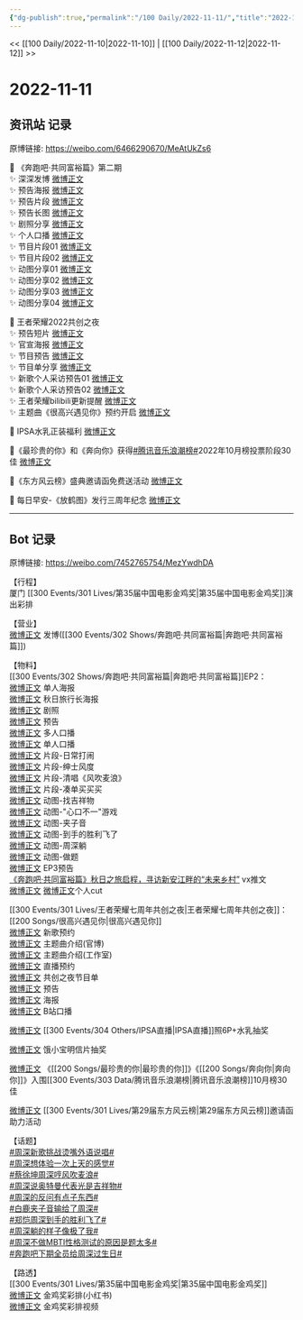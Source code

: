 ```yaml
---
{"dg-publish":true,"permalink":"/100 Daily/2022-11-11/","title":"2022-11-11","created":"2022-11-13T02:06:14.000+08:00","updated":"2023-01-09T19:10:04.484+08:00"}
---
```



<< [[100 Daily/2022-11-10\|2022-11-10]] | [[100 Daily/2022-11-12\|2022-11-12]] >>

# 2022-11-11

## 资讯站 记录

原博链接: https://weibo.com/6466290670/MeAtUkZs6

💫 《奔跑吧·共同富裕篇》第二期  
✨ 深深发博 [微博正文](https://m.weibo.cn/6466290670/4834716220655913)  
✨ 预告海报 [微博正文](https://m.weibo.cn/6466290670/4834564171896125)  
✨ 预告片段 [微博正文](https://m.weibo.cn/6466290670/4834660749936281)  
✨ 预告长图 [微博正文](https://m.weibo.cn/6466290670/4834578671604149)  
✨ 剧照分享 [微博正文](https://m.weibo.cn/6466290670/4834616827450169)  
✨ 个人口播 [微博正文](https://m.weibo.cn/6466290670/4834570849229428)  
✨ 节目片段01 [微博正文](https://m.weibo.cn/6466290670/4834745940184458)  
✨ 节目片段02 [微博正文](https://m.weibo.cn/6466290670/4834731676144939)  
✨ 动图分享01 [微博正文](https://m.weibo.cn/6466290670/4834731193533209)  
✨ 动图分享02 [微博正文](https://m.weibo.cn/6466290670/4834744963433758)  
✨ 动图分享03 [微博正文](https://m.weibo.cn/6466290670/4834745894312320)  
✨ 动图分享04 [微博正文](https://m.weibo.cn/6466290670/4834745173410029)

💫 王者荣耀2022共创之夜  
✨ 预告短片 [微博正文](https://m.weibo.cn/6466290670/4834735765328975)  
✨ 官宣海报 [微博正文](https://m.weibo.cn/6466290670/4834746239288379)  
✨ 节目预告 [微博正文](https://m.weibo.cn/6466290670/4834729922663095)  
✨ 节目单分享 [微博正文](https://m.weibo.cn/6466290670/4834729314488650)  
✨ 新歌个人采访预告01 [微博正文](https://m.weibo.cn/6466290670/4834566710496172)  
✨ 新歌个人采访预告02 [微博正文](https://m.weibo.cn/6466290670/4834566214521684)  
✨ 王者荣耀bilibili更新提醒 [微博正文](https://m.weibo.cn/6466290670/4834747774404433)  
✨ 主题曲《很高兴遇见你》预约开启 [微博正文](https://m.weibo.cn/6466290670/4834576390686769)

💫 IPSA水乳正装福利 [微博正文](https://m.weibo.cn/6466290670/4834717012856434)

💫《最珍贵的你》和《奔向你》获得[#腾讯音乐浪潮榜#](https://s.weibo.com/weibo?q=%23%E8%85%BE%E8%AE%AF%E9%9F%B3%E4%B9%90%E6%B5%AA%E6%BD%AE%E6%A6%9C%23)2022年10月榜投票阶段30佳 [微博正文](https://m.weibo.cn/6466290670/4834660432220703)

💫《东方风云榜》盛典邀请函免费送活动 [微博正文](https://m.weibo.cn/6466290670/4834701841275276)

💫 每日早安-《放鹤图》发行三周年纪念 [微博正文](https://m.weibo.cn/6466290670/4834540025023670)

---
## Bot 记录

原博链接: https://weibo.com/7452765754/MezYwdhDA

【行程】  
厦门 [[300 Events/301 Lives/第35届中国电影金鸡奖\|第35届中国电影金鸡奖]]演出彩排

【营业】  
[微博正文](http://weibo.com/1736988591/MeyZl0Cua) 发博([[300 Events/302 Shows/奔跑吧·共同富裕篇\|奔跑吧·共同富裕篇]])

【物料】  
[[300 Events/302 Shows/奔跑吧·共同富裕篇\|奔跑吧·共同富裕篇]]EP2：  
[微博正文](https://weibo.com/5242381821/Mev7u2pdN) 单人海报  
[微博正文](https://weibo.com/5242381821/MevpPnbmE) 秋日旅行长海报  
[微博正文](https://weibo.com/5242381821/MewkD5ZEd) 剧照  
[微博正文](https://weibo.com/5242381821/Mex8GAHA6) 预告  
[微博正文](https://weibo.com/5242381821/Mevdv1uLh) 多人口播  
[微博正文](https://weibo.com/5242381821/MevjaxQ3M) 单人口播  
[微博正文](https://weibo.com/5242381821/MevO1D9TO) 片段-日常打闹  
[微博正文](https://weibo.com/5242381821/MexnrvNeS) 片段-绅士风度  
[微博正文](https://weibo.com/5242381821/MewAJuxI5) 片段-清唱《风吹麦浪》  
[微博正文](https://weibo.com/5242381821/MexA2rCi8) 片段-凑单买买买  
[微博正文](https://weibo.com/5242381821/MezfyuCVm) 动图-找吉祥物  
[微博正文](https://weibo.com/5242381821/MeznZzamP) 动图-"心口不一"游戏  
[微博正文](https://weibo.com/5242381821/MeztoFvDa) 动图-夹子音  
[微博正文](https://weibo.com/5242381821/MezAZD4AM) 动图-到手的胜利飞了  
[微博正文](https://weibo.com/5242381821/MezJDlH7P) 动图-周深躺  
[微博正文](https://weibo.com/5242381821/MezK86Pfg) 动图-做题  
[微博正文](https://weibo.com/5242381821/MeA0toysR) EP3预告  
[《奔跑吧·共同富裕篇》秋日之旅启程，寻访新安江畔的“未来乡村”](https://weibo.cn/sinaurl?u=https%3A%2F%2Fmp.weixin.qq.com%2Fs%2FOvxttMvbYdLNCrs4SwkCTg) vx推文  
[微博正文](http://weibo.com/1591169702/MezO58Zmh) [微博正文](http://weibo.com/1371117067/MezSlxq9w)个人cut

[[300 Events/301 Lives/王者荣耀七周年共创之夜\|王者荣耀七周年共创之夜]]：[[200 Songs/很高兴遇见你\|很高兴遇见你]]  
[微博正文](https://m.weibo.cn/2169129705/4834573722059866) 新歌预约  
[微博正文](http://weibo.com/5698023579/Mevdv0oH3) 主题曲介绍(官博)  
[微博正文](http://weibo.com/7478855230/MevrLoFrr) 主题曲介绍(工作室)  
[微博正文](https://weibo.com/5698023579/MezgOyvj8) 直播预约  
[微博正文](http://weibo.com/5698023579/MezldgNkk) 共创之夜节目单  
[微博正文](http://weibo.com/7712820124/Mezz93Ak7) 预告  
[微博正文](http://weibo.com/7712820124/MezJ6jlfp) 海报  
[微博正文](http://weibo.com/6466290670/MezWNitNf) B站口播

[微博正文](http://weibo.com/1851789841/MeyTHaZfl) [[300 Events/304 Others/IPSA直播\|IPSA直播]]照6P+水乳抽奖

[微博正文](http://weibo.com/2606197387/MewZrksRD) 饿小宝明信片抽奖

[微博正文](http://weibo.com/7530784115/MevBQAWMW) 《[[200 Songs/最珍贵的你\|最珍贵的你]]》《[[200 Songs/奔向你\|奔向你]]》入围[[300 Events/303 Data/腾讯音乐浪潮榜\|腾讯音乐浪潮榜]]10月榜30佳

[微博正文](https://m.weibo.cn/5516625428/4834686092185996) [[300 Events/301 Lives/第29届东方风云榜\|第29届东方风云榜]]邀请函助力活动

【话题】  
[#周深新歌挑战烫嘴外语说唱#](https://s.weibo.com/weibo?q=%23%E5%91%A8%E6%B7%B1%E6%96%B0%E6%AD%8C%E6%8C%91%E6%88%98%E7%83%AB%E5%98%B4%E5%A4%96%E8%AF%AD%E8%AF%B4%E5%94%B1%23)  
[#周深想体验一次上天的感觉#](https://s.weibo.com/weibo?q=%23%E5%91%A8%E6%B7%B1%E6%83%B3%E4%BD%93%E9%AA%8C%E4%B8%80%E6%AC%A1%E4%B8%8A%E5%A4%A9%E7%9A%84%E6%84%9F%E8%A7%89%23)  
[#蔡徐坤周深哼风吹麦浪#](https://s.weibo.com/weibo?q=%23%E8%94%A1%E5%BE%90%E5%9D%A4%E5%91%A8%E6%B7%B1%E5%93%BC%E9%A3%8E%E5%90%B9%E9%BA%A6%E6%B5%AA%23)  
[#周深说奥特曼代表光是吉祥物#](https://s.weibo.com/weibo?q=%23%E5%91%A8%E6%B7%B1%E8%AF%B4%E5%A5%A5%E7%89%B9%E6%9B%BC%E4%BB%A3%E8%A1%A8%E5%85%89%E6%98%AF%E5%90%89%E7%A5%A5%E7%89%A9%23)  
[#周深的反问有点子东西#](https://s.weibo.com/weibo?q=%23%E5%91%A8%E6%B7%B1%E7%9A%84%E5%8F%8D%E9%97%AE%E6%9C%89%E7%82%B9%E5%AD%90%E4%B8%9C%E8%A5%BF%23)  
[#白鹿夹子音输给了周深#](https://s.weibo.com/weibo?q=%23%E7%99%BD%E9%B9%BF%E5%A4%B9%E5%AD%90%E9%9F%B3%E8%BE%93%E7%BB%99%E4%BA%86%E5%91%A8%E6%B7%B1%23)  
[#郑恺周深到手的胜利飞了#](https://s.weibo.com/weibo?q=%23%E9%83%91%E6%81%BA%E5%91%A8%E6%B7%B1%E5%88%B0%E6%89%8B%E7%9A%84%E8%83%9C%E5%88%A9%E9%A3%9E%E4%BA%86%23)  
[#周深躺的样子像极了我#](https://s.weibo.com/weibo?q=%23%E5%91%A8%E6%B7%B1%E8%BA%BA%E7%9A%84%E6%A0%B7%E5%AD%90%E5%83%8F%E6%9E%81%E4%BA%86%E6%88%91%23)  
[#周深不做MBTI性格测试的原因是题太多#](https://s.weibo.com/weibo?q=%23%E5%91%A8%E6%B7%B1%E4%B8%8D%E5%81%9AMBTI%E6%80%A7%E6%A0%BC%E6%B5%8B%E8%AF%95%E7%9A%84%E5%8E%9F%E5%9B%A0%E6%98%AF%E9%A2%98%E5%A4%AA%E5%A4%9A%23)  
[#奔跑吧下期全员给周深过生日#](https://s.weibo.com/weibo?q=%23%E5%A5%94%E8%B7%91%E5%90%A7%E4%B8%8B%E6%9C%9F%E5%85%A8%E5%91%98%E7%BB%99%E5%91%A8%E6%B7%B1%E8%BF%87%E7%94%9F%E6%97%A5%23)

【路透】  
[[300 Events/301 Lives/第35届中国电影金鸡奖\|第35届中国电影金鸡奖]]  
[微博正文](http://weibo.com/6433509682/MeyvKzs4o) 金鸡奖彩排(小红书)  
[微博正文](https://m.weibo.cn/7365108642/4834743641706197) 金鸡奖彩排视频
